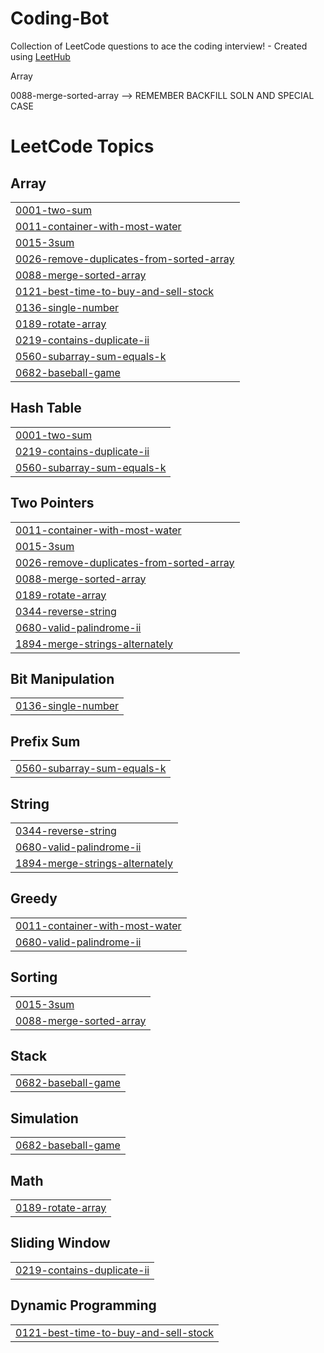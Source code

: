 # Coding-Bot
Collection of LeetCode questions to ace the coding interview! - Created using [LeetHub](https://github.com/QasimWani/LeetHub)

Array 

0088-merge-sorted-array --> REMEMBER BACKFILL SOLN AND SPECIAL CASE



<!---LeetCode Topics Start-->
# LeetCode Topics
## Array
|  |
| ------- |
| [0001-two-sum](https://github.com/pandeyaditya1996/Coding-Bot/tree/master/0001-two-sum) |
| [0011-container-with-most-water](https://github.com/pandeyaditya1996/Coding-Bot/tree/master/0011-container-with-most-water) |
| [0015-3sum](https://github.com/pandeyaditya1996/Coding-Bot/tree/master/0015-3sum) |
| [0026-remove-duplicates-from-sorted-array](https://github.com/pandeyaditya1996/Coding-Bot/tree/master/0026-remove-duplicates-from-sorted-array) |
| [0088-merge-sorted-array](https://github.com/pandeyaditya1996/Coding-Bot/tree/master/0088-merge-sorted-array) | REMEMBER BACKFILL SOLN AND SPECIAL CASE
| [0121-best-time-to-buy-and-sell-stock](https://github.com/pandeyaditya1996/Coding-Bot/tree/master/0121-best-time-to-buy-and-sell-stock) |
| [0136-single-number](https://github.com/pandeyaditya1996/Coding-Bot/tree/master/0136-single-number) |
| [0189-rotate-array](https://github.com/pandeyaditya1996/Coding-Bot/tree/master/0189-rotate-array) |
| [0219-contains-duplicate-ii](https://github.com/pandeyaditya1996/Coding-Bot/tree/master/0219-contains-duplicate-ii) |
| [0560-subarray-sum-equals-k](https://github.com/pandeyaditya1996/Coding-Bot/tree/master/0560-subarray-sum-equals-k) |
| [0682-baseball-game](https://github.com/pandeyaditya1996/Coding-Bot/tree/master/0682-baseball-game) |
## Hash Table
|  |
| ------- |
| [0001-two-sum](https://github.com/pandeyaditya1996/Coding-Bot/tree/master/0001-two-sum) |
| [0219-contains-duplicate-ii](https://github.com/pandeyaditya1996/Coding-Bot/tree/master/0219-contains-duplicate-ii) |
| [0560-subarray-sum-equals-k](https://github.com/pandeyaditya1996/Coding-Bot/tree/master/0560-subarray-sum-equals-k) |
## Two Pointers
|  |
| ------- |
| [0011-container-with-most-water](https://github.com/pandeyaditya1996/Coding-Bot/tree/master/0011-container-with-most-water) |
| [0015-3sum](https://github.com/pandeyaditya1996/Coding-Bot/tree/master/0015-3sum) |
| [0026-remove-duplicates-from-sorted-array](https://github.com/pandeyaditya1996/Coding-Bot/tree/master/0026-remove-duplicates-from-sorted-array) |
| [0088-merge-sorted-array](https://github.com/pandeyaditya1996/Coding-Bot/tree/master/0088-merge-sorted-array) |
| [0189-rotate-array](https://github.com/pandeyaditya1996/Coding-Bot/tree/master/0189-rotate-array) |
| [0344-reverse-string](https://github.com/pandeyaditya1996/Coding-Bot/tree/master/0344-reverse-string) |
| [0680-valid-palindrome-ii](https://github.com/pandeyaditya1996/Coding-Bot/tree/master/0680-valid-palindrome-ii) |
| [1894-merge-strings-alternately](https://github.com/pandeyaditya1996/Coding-Bot/tree/master/1894-merge-strings-alternately) |
## Bit Manipulation
|  |
| ------- |
| [0136-single-number](https://github.com/pandeyaditya1996/Coding-Bot/tree/master/0136-single-number) |
## Prefix Sum
|  |
| ------- |
| [0560-subarray-sum-equals-k](https://github.com/pandeyaditya1996/Coding-Bot/tree/master/0560-subarray-sum-equals-k) |
## String
|  |
| ------- |
| [0344-reverse-string](https://github.com/pandeyaditya1996/Coding-Bot/tree/master/0344-reverse-string) |
| [0680-valid-palindrome-ii](https://github.com/pandeyaditya1996/Coding-Bot/tree/master/0680-valid-palindrome-ii) |
| [1894-merge-strings-alternately](https://github.com/pandeyaditya1996/Coding-Bot/tree/master/1894-merge-strings-alternately) |
## Greedy
|  |
| ------- |
| [0011-container-with-most-water](https://github.com/pandeyaditya1996/Coding-Bot/tree/master/0011-container-with-most-water) |
| [0680-valid-palindrome-ii](https://github.com/pandeyaditya1996/Coding-Bot/tree/master/0680-valid-palindrome-ii) |
## Sorting
|  |
| ------- |
| [0015-3sum](https://github.com/pandeyaditya1996/Coding-Bot/tree/master/0015-3sum) |
| [0088-merge-sorted-array](https://github.com/pandeyaditya1996/Coding-Bot/tree/master/0088-merge-sorted-array) |
## Stack
|  |
| ------- |
| [0682-baseball-game](https://github.com/pandeyaditya1996/Coding-Bot/tree/master/0682-baseball-game) |
## Simulation
|  |
| ------- |
| [0682-baseball-game](https://github.com/pandeyaditya1996/Coding-Bot/tree/master/0682-baseball-game) |
## Math
|  |
| ------- |
| [0189-rotate-array](https://github.com/pandeyaditya1996/Coding-Bot/tree/master/0189-rotate-array) |
## Sliding Window
|  |
| ------- |
| [0219-contains-duplicate-ii](https://github.com/pandeyaditya1996/Coding-Bot/tree/master/0219-contains-duplicate-ii) |
## Dynamic Programming
|  |
| ------- |
| [0121-best-time-to-buy-and-sell-stock](https://github.com/pandeyaditya1996/Coding-Bot/tree/master/0121-best-time-to-buy-and-sell-stock) |
<!---LeetCode Topics End-->
